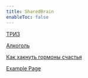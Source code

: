 ```yaml
---
title: SharedBrain
enableToc: false
---
```


[ТРИЗ](notes/triz.md)

[Алкоголь](notes/alcohol.md)

[Как хакнуть гормоны счастья](notes/hormony-stesti.md)

[Example Page](notes/example.md)




